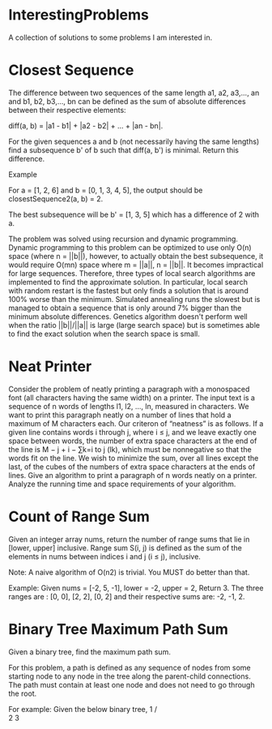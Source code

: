 # InterestingProblems
A collection of solutions to some problems I am interested in.

# Closest Sequence
The difference between two sequences of the same length a1, a2, a3,..., an and b1, b2, b3,..., bn can be defined as the sum of absolute differences between their respective elements:

diff(a, b) = |a1 - b1| + |a2 - b2| + ... + |an - bn|.

For the given sequences a and b (not necessarily having the same lengths) find a subsequence b' of b such that diff(a, b') is minimal. Return this difference.

Example

For a = [1, 2, 6] and b = [0, 1, 3, 4, 5], the output should be
closestSequence2(a, b) = 2.

The best subsequence will be b' = [1, 3, 5] which has a difference of 2 with a.

The problem was solved using recursion and dynamic programming. Dynamic programming to this problem can be optimized to use only O(n) space (where n = ||b||), however, to actually obtain the best subsequence, it would require O(mn) space where m = ||a||, n = ||b||. It becomes impractical for large sequences. Therefore, three types of local search algorithms are implemented to find the approximate solution. In particular, local search with random restart is the fastest but only finds a solution that is around 100% worse than the minimum. Simulated annealing runs the slowest but is managed to obtain a sequence that is only around 7% bigger than the minimum absolute differences. Genetics algorithm doesn't perform well when the ratio ||b||/||a|| is large (large search space) but is sometimes able to find the exact solution when the search space is small.

# Neat Printer
Consider the problem of neatly printing a paragraph with a monospaced font (all characters having the same width) on a printer. The input text is a sequence of n words of lengths l1, l2, ..., ln, measured in characters. We want to print this paragraph neatly on a number of lines that hold a maximum of M characters each. Our criteron of  “neatness” is as follows. If a given line contains words i through  j, where i ≤ j, and we leave exactly one space between words, the number of extra space characters at the end of the line is M − j + i − ∑k=i to j (lk), which must be nonnegative so that the words fit on the line. We wish to minimize the sum, over all lines except the last, of the cubes of the numbers of extra space characters at the ends of lines. Give an algorithm to print a paragraph of n words neatly on a printer. Analyze the running time and space requirements of your algorithm.

# Count of Range Sum
Given an integer array nums, return the number of range sums that lie in [lower, upper] inclusive.
Range sum S(i, j) is defined as the sum of the elements in nums between indices i and j (i ≤ j), inclusive.

Note:
A naive algorithm of O(n2) is trivial. You MUST do better than that.

Example:
Given nums = [-2, 5, -1], lower = -2, upper = 2,
Return 3.
The three ranges are : [0, 0], [2, 2], [0, 2] and their respective sums are: -2, -1, 2.

# Binary Tree Maximum Path Sum
Given a binary tree, find the maximum path sum.

For this problem, a path is defined as any sequence of nodes from some starting node to any node in the tree along the parent-child connections. The path must contain at least one node and does not need to go through the root.

For example:
Given the below binary tree,
       1
      / \
     2   3

